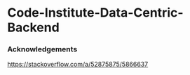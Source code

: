 # Code-Institute-Data-Centric-Backend

### Acknowledgements

https://stackoverflow.com/a/52875875/5866637